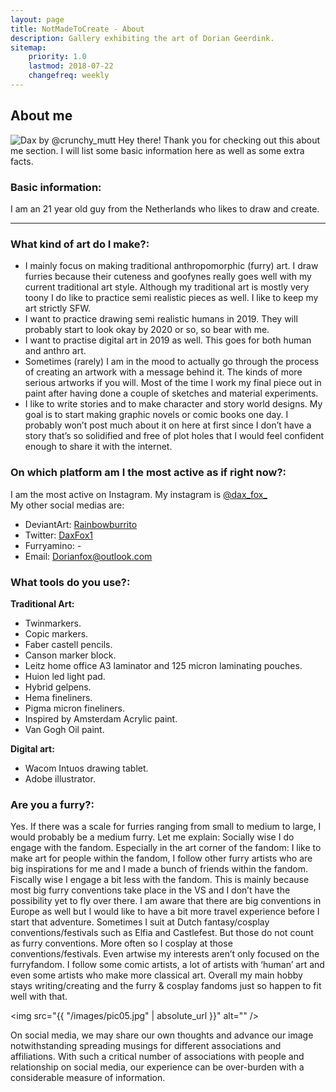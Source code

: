 ```yaml
---
layout: page
title: NotMadeToCreate - About
description: Gallery exhibiting the art of Dorian Geerdink.
sitemap:
    priority: 1.0
    lastmod: 2018-07-22
    changefreq: weekly
---
```

## About me

<span class="image left"><img src="https://farm8.staticflickr.com/7828/32638918418_3ec66b8a2d.jpg" alt="Dax by @crunchy_mutt"/></span>
Hey there! Thank you for checking out this about me section. I will list some basic information here as well as some extra facts. 

### Basic information: 
I am an 21 year old guy from the Netherlands who likes to draw and create.

<hr />

### What kind of art do I make?: 
<ul>
    <li>I mainly focus on making traditional anthropomorphic (furry) art. I draw furries because their cuteness and goofynes really goes well with my current traditional art style. Although my traditional art is mostly very toony I do like to practice semi realistic pieces as well. I like to keep my art strictly SFW.</li>
    <li>I want to practice drawing semi realistic humans in 2019. They will probably start to look okay by 2020 or so, so bear with me.</li>
    <li>I want to practise digital art in 2019 as well. This goes for both human and anthro art.</li>
    <li>Sometimes (rarely) I am in the mood to actually go through the process of creating an artwork with a message behind it. The kinds of more serious artworks if you will. Most of the time I work my final piece out in paint after having done a couple of sketches and material experiments.</li>
    <li>I like to write stories and to make character and story world designs. My goal is to start making graphic novels or comic books one day. I probably won’t post much about it on here at first since I don’t have a story that’s so solidified and free of plot holes that I would feel confident enough to share it with the internet.</li>
</ul>

### On which platform am I the most active as if right now?:
I am the most active on Instagram. My instagram is <a href="https://www.instagram.com/dax_fox_/">@dax_fox_</a><br>
My other social medias are:
<ul>
    <li>DeviantArt: <a href="https://www.deviantart.com/rainbowburrito">Rainbowburrito</a></li>
    <li>Twitter: <a href="https://twitter.com/daxfox1">DaxFox1</a></li>
    <li>Furryamino: - </li>
    <li>Email: <a href="mailto:dorianfox@outlook.com">Dorianfox@outlook.com</a></li>
</ul>

### What tools do you use?:
<b>Traditional Art:</b>
<ul>
	<li>Twinmarkers.</li>
	<li>Copic markers.</li>
	<li>Faber castell pencils. </li>
	<li>Canson marker block.</li>
	<li>Leitz home office A3 laminator and 125 micron laminating pouches.</li>
	<li>Huion led light pad.</li>
	<li>Hybrid gelpens.</li>
	<li>Hema fineliners.</li>
	<li>Pigma micron fineliners.</li>
	<li>Inspired by  Amsterdam Acrylic paint.</li>
	<li>Van Gogh Oil paint.</li>
</ul>

<b>Digital art:</b>
<ul>
	<li>Wacom Intuos drawing tablet.</li>
	<li>Adobe illustrator.</li>
</ul>

### Are you a furry?:
<div class="box">
Yes. If there was a scale for furries ranging from small to medium to large, I would probably be a medium furry. Let me explain: 
Socially wise I do engage with the fandom. Especially in the art corner of the fandom: I like to make art for people within the fandom, I follow other furry artists who are big inspirations for me and I made a bunch of friends within the fandom.
Fiscally wise I engage a bit less with the fandom. This is mainly because most big furry conventions take place in the VS and I don’t have the possibility yet to fly over there. I am aware that there are big conventions in Europe as well but I would like to have a bit more travel experience before I start that adventure. Sometimes I suit at Dutch fantasy/cosplay conventions/festivals such as Elfia and Castlefest. But those do not count as furry conventions. More often so I cosplay at those conventions/festivals. 
Even artwise my interests aren’t only focused on the furryfandom. I follow some comic artists, a lot of artists with ‘human’ art and even some artists who make more classical art. 
Overall my main hobby stays writing/creating and the furry & cosplay fandoms just so happen to fit well with that.
</div>

<span class="image left"><img src="{{ "/images/pic05.jpg" | absolute_url }}" alt="" /></span>

On social media, we may share our own thoughts and advance our image notwithstanding spreading musings for different associations and affiliations. With such a critical number of associations with people and relationship on social media, our experience can be over-burden with a considerable measure of information.
